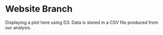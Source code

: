 # Website Branch

Displaying a plot here using D3.
Data is stored in a CSV file produced from our analysis.
